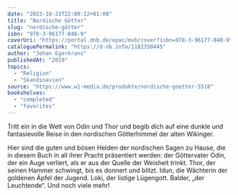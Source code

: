 ```yaml
---
date: "2023-10-23T22:00:12+01:00"
title: "Nordische Götter"
slug: "nordische-götter"
isbn: "978-3-96177-048-9"
coverUri: "https://portal.dnb.de/opac/mvb/cover?isbn=978-3-96177-048-9"
cataloguePermalink: "https://d-nb.info/1182350445"
author: "Johan Egerkrans"
publishedAt: "2019"
topics:
  - "Religion"
  - "Skandinavien"
source: "https://www.w1-media.de/produkte/nordische-goetter-5518"
bookshelves:
  - "completed"
  - "favorites"
---
```

Tritt ein in die Welt von Odin und Thor und begib dich auf eine dunkle und 
fantasievolle Reise in den nordischen Götterhimmel der alten Wikinger.

Hier sind die guten und bösen Helden der nordischen Sagen zu Hause, die in 
diesem Buch in all ihrer Pracht präsentiert werden: der Göttervater Odin, der 
ein Auge verliert, als er aus der Quelle der Weisheit trinkt. Thor, der seinen 
Hammer schwingt, bis es donnert und blitzt. Idun, die Wächterin der goldenen 
Äpfel der Jugend. Loki, der listige Lügengott. Balder, „der Leuchtende“. Und 
noch viele mehr!